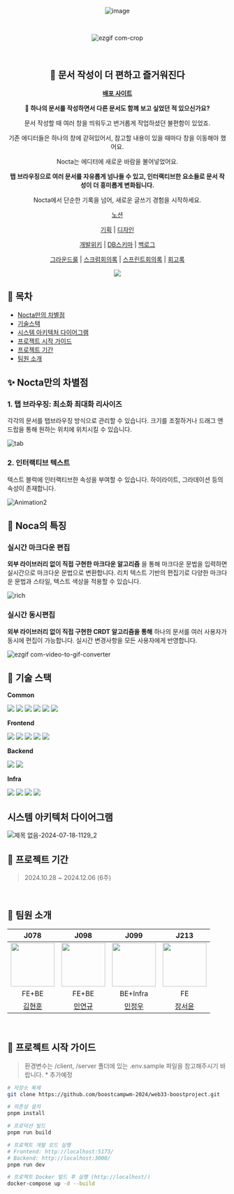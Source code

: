 <div align="center">
  
  ![image](https://github.com/user-attachments/assets/e7f5453b-ecc8-4087-b0ae-0c72b422103f)

  <br>

 ![ezgif com-crop](https://github.com/user-attachments/assets/df92040b-a3fd-4bef-8b45-b5ad9e813fca)


  <br>
 

</div>

<div align="center">

## 📑 문서 작성이 더 편하고 즐거워진다

  <a href="https://nocta.site" title="🌌 밤하늘의 별빛처럼, 자유로운 인터랙션 실시간 에디터"><strong>배포 사이트</strong></a>

**🤔 하나의 문서를 작성하면서 다른 문서도 함께 보고 싶었던 적 있으신가요?**

문서 작성할 때 여러 창을 띄워두고 번거롭게 작업하셨던 불편함이 있었죠.

기존 에디터들은 하나의 창에 갇혀있어서, 참고할 내용이 있을 때마다 창을 이동해야 했어요.

Nocta는 에디터에 새로운 바람을 불어넣었어요.

**탭 브라우징으로 여러 문서를 자유롭게 넘나들 수 있고, 인터랙티브한 요소들로 문서 작성이 더 흥미롭게 변화됩니다.**

Nocta에서 단순한 기록을 넘어, 새로운 글쓰기 경험을 시작하세요.

[노션](https://abrupt-feta-9a9.notion.site/web33-12a9ff1b21c38003b600f57baa654626?pvs=4) 

[기획](https://abrupt-feta-9a9.notion.site/12a9ff1b21c380b4b3bafc3af92b2a25?pvs=4) | [디자인](https://abrupt-feta-9a9.notion.site/12f9ff1b21c380459f74f7a2e4fb7a93?pvs=4)

[개발위키](https://abrupt-feta-9a9.notion.site/12a9ff1b21c380f2a490deae65256639?pvs=4) | [DB스키마](https://abrupt-feta-9a9.notion.site/DB-708e1cf3c1454b3c950bff67d0924dde?pvs=4) | [백로그](https://abrupt-feta-9a9.notion.site/12e9ff1b21c380ecb202f869f6ad040e?pvs=4)

 [그라운드룰](https://abrupt-feta-9a9.notion.site/12a9ff1b21c3807ca2b8e308178e5c2f?pvs=4) | [스크럼회의록](https://abrupt-feta-9a9.notion.site/12a9ff1b21c38087848fcd2d37445005?pvs=4) | [스프린트회의록](https://abrupt-feta-9a9.notion.site/12a9ff1b21c380ac876cdd60332f5826?pvs=4) | [회고록](https://abrupt-feta-9a9.notion.site/12a9ff1b21c380959d92e485fcc94f8a?pvs=4)
 
 <a href="https://hits.seeyoufarm.com"><img src="https://hits.seeyoufarm.com/api/count/incr/badge.svg?url=https%3A%2F%2Fgithub.com%2Fboostcampwm-2024%2Fweb33-Nocta&count_bg=%2379C83D&title_bg=%23555555&icon=&icon_color=%23E7E7E7&title=hits&edge_flat=false"/></a>

</div>




## 🚩 목차

- [Nocta만의 차별점](#-nocta만의-차별점)
- [기술스택](#-기술-스택)
- [시스템 아키텍처 다이어그램](#시스템-아키텍처-다이어그램)
- [프로젝트 시작 가이드](#-프로젝트-시작-가이드)
- [프로젝트 기간](#-프로젝트-기간)
- [팀원 소개](#-팀원-소개)

## ✨ Nocta만의 차별점

### 1. 탭 브라우징: 최소화 최대화 리사이즈

각각의 문서를 탭브라우징 방식으로 관리할 수 있습니다. 크기를 조절하거나 드래그 앤 드랍을 통해 원하는 위치에 위치시킬 수 있습니다.

![tab](https://github.com/user-attachments/assets/e504e103-6b3b-4ea7-8f3e-38c9152e04b5)


### 2. 인터랙티브 텍스트

텍스트 블럭에 인터랙티브한 속성을 부여할 수 있습니다. 하이라이트, 그라데이션 등의 속성이 존재합니다.

![Animation2](https://github.com/user-attachments/assets/16cd6a7f-05f5-4807-aafe-456e0dab1310)

## 🌙 Noca의 특징

### 실시간 마크다운 편집

**외부 라이브러리 없이 직접 구현한 마크다운 알고리즘** 을 통해 마크다운 문법을 입력하면 실시간으로 마크다운 문법으로 변환합니다. 리치 텍스트 기반의 편집기로 다양한 마크다운 문법과 스타일, 텍스트 색상을 적용할 수 있습니다.

![rich](https://github.com/user-attachments/assets/62550129-3408-4dfb-848d-565f9e2918cf)

### 실시간 동시편집

**외부 라이브러리 없이 직접 구현한 CRDT 알고리즘을 통해** 하나의 문서를 여러 사용자가 동시에 편집이 가능합니다. 실시간 변경사항을 모든 사용자에게 반영합니다.

![ezgif com-video-to-gif-converter](https://github.com/user-attachments/assets/445f80f3-d291-4e83-8a58-da4dc669e42a)


## 🔧 기술 스택

**Common**

<div align="left"> <img src="https://img.shields.io/badge/TypeScript-3178C6?style=flat-square&logo=TypeScript&logoColor=white"/> <img src="https://img.shields.io/badge/Prettier-F7B93E?style=flat-square&logo=Prettier&logoColor=black"/> <img src="https://img.shields.io/badge/ESLint-4B32C3?style=flat-square&logo=ESLint&logoColor=white"/> <img src="https://img.shields.io/badge/Jest-C21325?style=flat-square&logo=Jest&logoColor=white"/> <img src="https://img.shields.io/badge/PNPM-F69220?style=flat-square&logo=PNPM&logoColor=white"/> <img src="https://img.shields.io/badge/Playwright-2EAD33?style=flat-square&logo=Playwright&logoColor=white"/> </div>

**Frontend**

<div align="left"> <img src="https://img.shields.io/badge/React-61DAFB?style=flat-square&logo=React&logoColor=black"/> <img src="https://img.shields.io/badge/React_Query-FF4154?style=flat-square&logo=ReactQuery&logoColor=white"/> <img src="https://img.shields.io/badge/Zustand-764ABC?style=flat-square&logo=Zustand&logoColor=white"/> <img src="https://img.shields.io/badge/Panda_CSS-06B6D4?style=flat-square&logo=PandaCSS&logoColor=white"/> <img src="https://img.shields.io/badge/Vite-646CFF?style=flat-square&logo=Vite&logoColor=white"/> </div>

**Backend**

<div align="left"> <img src="https://img.shields.io/badge/NestJS-E0234E?style=flat-square&logo=NestJS&logoColor=white"/> <img src="https://img.shields.io/badge/MongoDB-47A248?style=flat-square&logo=MongoDB&logoColor=white"/> </div>

**Infra**

<div align="left"> <img src="https://img.shields.io/badge/Docker-2496ED?style=flat-square&logo=Docker&logoColor=white"/> <img src="https://img.shields.io/badge/Nginx-009639?style=flat-square&logo=Nginx&logoColor=white"/> <img src="https://img.shields.io/badge/GitHub_Actions-2088FF?style=flat-square&logo=GitHubActions&logoColor=white"/> <img src="https://img.shields.io/badge/NCloud-03C75A?style=flat-square&logo=Naver&logoColor=white"/> </div>

## 시스템 아키텍처 다이어그램

![제목 없음-2024-07-18-1129_2](https://github.com/user-attachments/assets/91c6477b-4acd-4dd5-bc93-9e204347bc10)


## 📅 프로젝트 기간

> 2024.10.28 ~ 2024.12.06 (6주)

<br>

## 🌱 팀원 소개

<div align="center">

|                                J078                                 |                                J098                                 |                                 J099                                 |                                  J213                                   |
| :-------------------------------------------------------------------: | :-------------------------------------------------------------------: | :--------------------------------------------------------------------: | :-----------------------------------------------------------------------: |
| <img src="https://github.com/hyonun321.png" width="100" height="100"> | <img src="https://github.com/Ludovico7.png" width="100" height="100"> | <img src="https://github.com/minjungw00.png" width="100" height="100"> | <img src="https://github.com/pipisebastian.png" width="100" height="100"> |
|                                 FE+BE                                 |                                  FE+BE                                   |                                   BE+Infra                                   |                                    FE                                     |
|              [김현훈](https://github.com/hyonun321)               |              [민연규](https://github.com/Ludovico7)               |              [민정우](https://github.com/minjungw00)              |            [장서윤](https://github.com/pipisebastian)             |

</div>

<br>



## 🚀 프로젝트 시작 가이드

> 환경변수는 /client, /server 폴더에 있는 .env.sample 파일을 참고해주시기 바랍니다. * 추가예정

```bash
# 저장소 복제
git clone https://github.com/boostcampwm-2024/web33-boostproject.git

# 의존성 설치
pnpm install

# 프로덕션 빌드
pnpm run build

# 프로젝트 개발 모드 실행
# Frontend: http://localhost:5173/
# Backend: http://localhost:3000/
pnpm run dev

# 프로젝트 Docker 빌드 후 실행 (http://localhost/)
docker-compose up -d --build
```





